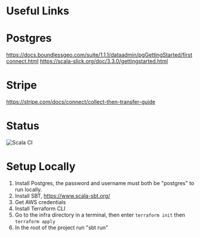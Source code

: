 

# Useful Links
# Postgres
https://docs.boundlessgeo.com/suite/1.1.1/dataadmin/pgGettingStarted/firstconnect.html
https://scala-slick.org/doc/3.3.0/gettingstarted.html
# Stripe
https://stripe.com/docs/connect/collect-then-transfer-guide
# Status
![Scala CI](https://github.com/sdrafahl/gardenShare/workflows/Scala%20CI/badge.svg)

# Setup Locally
1. Install Postgres, the password and username must both be "postgres" to run locally.
2. Install SBT, https://www.scala-sbt.org/
3. Get AWS credentials
4. Install Terraform CLI
5. Go to the infra directory in a terminal, then enter ``terraform init`` then ``terraform apply``
6. In the root of the project run "sbt run"

   
